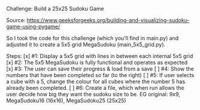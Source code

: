 Challenge: Build a 25x25 Sudoku Game

Source: 
https://www.geeksforgeeks.org/building-and-visualizing-sudoku-game-using-pygame/

So I took the code for this challenge (which you'll find in main.py) and adjusted it to create a 5x5 grid MegaSudoku (main_5x5_grid.py). 

Steps:
[x] #1: Display a 5x5 grid with lines in between each internal 5x5 grid
[x] #2: The 5x5 MegaSudoku is fully functional and operates as expected
[x] #3: The user can save their progress & load from a save
[ ] #4: Show the numbers that have been completed so far (to the right)
[ ] #5: If user selects a cube with a 5, change the colour for all cubes where the number 5 has already been completed. 
[ ] #6: Create a file, which when run allows the user decide how big they want the sudoku size to be. EG original: 9x9, MegaSudoku16 (16x16), MegaSudoku25 (25x25)

